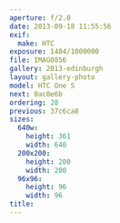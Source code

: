 ```yaml
---
aperture: f/2.0
date: 2013-09-18 11:55:56
exif:
  make: HTC
exposure: 1484/1000000
file: IMAG0856
gallery: 2013-edinburgh
layout: gallery-photo
model: HTC One S
next: 0ac0e6b
ordering: 28
previous: 37c6ca8
sizes:
  640w:
    height: 361
    width: 640
  200x200:
    height: 200
    width: 200
  96x96:
    height: 96
    width: 96
title: 
---
```

